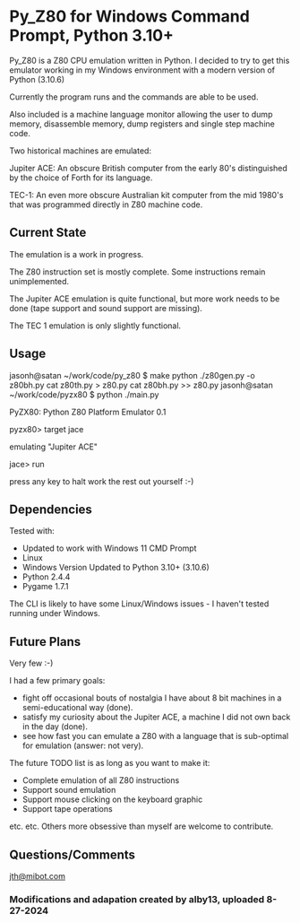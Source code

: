 # Py_Z80 for Windows Command Prompt, Python 3.10+

Py_Z80 is a Z80 CPU emulation written in Python. I decided to try to get this emulator working in my Windows environment with a modern version of Python (3.10.6)

Currently the program runs and the commands are able to be used.

Also included is a machine language monitor allowing the user to dump memory, disassemble memory, dump registers and single step machine code.

Two historical machines are emulated:

Jupiter ACE: An obscure British computer from the early 80's distinguished by the choice of Forth for its language.

TEC-1: An even more obscure Australian kit computer from the mid 1980's that was programmed directly in Z80 machine code.

## Current State
The emulation is a work in progress.

The Z80 instruction set is mostly complete. Some instructions remain unimplemented.

The Jupiter ACE emulation is quite functional, but more work needs to be done (tape support and sound support are missing).

The TEC 1 emulation is only slightly functional.

## Usage
jasonh@satan ~/work/code/py_z80 $ make
python ./z80gen.py -o z80bh.py
cat z80th.py > z80.py
cat z80bh.py >> z80.py
jasonh@satan ~/work/code/pyzx80 $ python ./main.py

PyZX80: Python Z80 Platform Emulator 0.1

pyzx80> target jace

emulating "Jupiter ACE"

jace> run

press any key to halt
work the rest out yourself :-)

## Dependencies
Tested with:

* Updated to work with Windows 11 CMD Prompt
* Linux
* Windows Version Updated to Python 3.10+ (3.10.6)
* Python 2.4.4
* Pygame 1.7.1

The CLI is likely to have some Linux/Windows issues - I haven't tested running under Windows.

## Future Plans
Very few :-)

I had a few primary goals:

* fight off occasional bouts of nostalgia I have about 8 bit machines in a semi-educational way (done).
* satisfy my curiosity about the Jupiter ACE, a machine I did not own back in the day (done).
* see how fast you can emulate a Z80 with a language that is sub-optimal for emulation (answer: not very).

The future TODO list is as long as you want to make it:

* Complete emulation of all Z80 instructions
* Support sound emulation
* Support mouse clicking on the keyboard graphic
* Support tape operations

etc. etc.
Others more obsessive than myself are welcome to contribute.

## Questions/Comments
jth@mibot.com

### Modifications and adapation created by alby13, uploaded 8-27-2024
